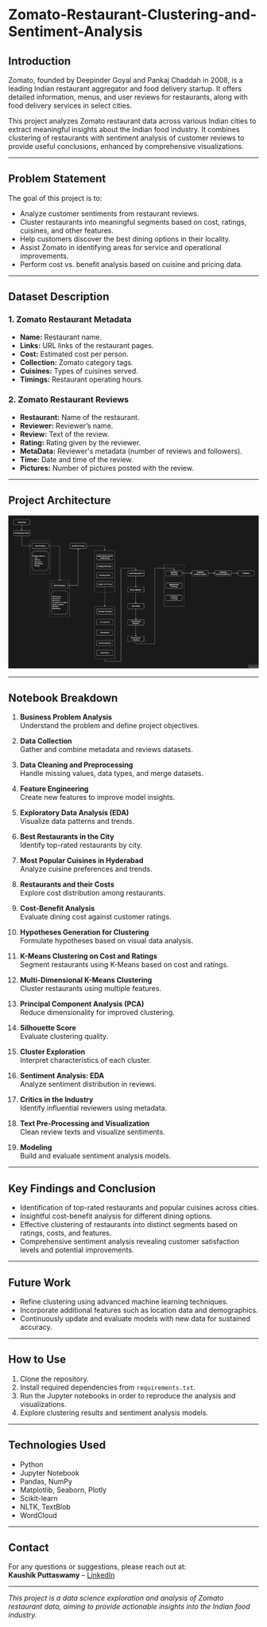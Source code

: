 # Zomato-Restaurant-Clustering-and-Sentiment-Analysis

## Introduction
Zomato, founded by Deepinder Goyal and Pankaj Chaddah in 2008, is a leading Indian restaurant aggregator and food delivery startup. It offers detailed information, menus, and user reviews for restaurants, along with food delivery services in select cities. 

This project analyzes Zomato restaurant data across various Indian cities to extract meaningful insights about the Indian food industry. It combines clustering of restaurants with sentiment analysis of customer reviews to provide useful conclusions, enhanced by comprehensive visualizations.

---

## Problem Statement
The goal of this project is to:

- Analyze customer sentiments from restaurant reviews.
- Cluster restaurants into meaningful segments based on cost, ratings, cuisines, and other features.
- Help customers discover the best dining options in their locality.
- Assist Zomato in identifying areas for service and operational improvements.
- Perform cost vs. benefit analysis based on cuisine and pricing data.

---

## Dataset Description

### 1. Zomato Restaurant Metadata
- **Name:** Restaurant name.
- **Links:** URL links of the restaurant pages.
- **Cost:** Estimated cost per person.
- **Collection:** Zomato category tags.
- **Cuisines:** Types of cuisines served.
- **Timings:** Restaurant operating hours.

### 2. Zomato Restaurant Reviews
- **Restaurant:** Name of the restaurant.
- **Reviewer:** Reviewer’s name.
- **Review:** Text of the review.
- **Rating:** Rating given by the reviewer.
- **MetaData:** Reviewer's metadata (number of reviews and followers).
- **Time:** Date and time of the review.
- **Pictures:** Number of pictures posted with the review.

---

## Project Architecture

![Project Architecture](https://github.com/Kaushik-Puttaswamy/Zomato-Restaurant-Clustering-and-Sentiment-Analysis/blob/dev/Project%20Architecture.png)

---

## Notebook Breakdown

1. **Business Problem Analysis**  
   Understand the problem and define project objectives.

2. **Data Collection**  
   Gather and combine metadata and reviews datasets.

3. **Data Cleaning and Preprocessing**  
   Handle missing values, data types, and merge datasets.

4. **Feature Engineering**  
   Create new features to improve model insights.

5. **Exploratory Data Analysis (EDA)**  
   Visualize data patterns and trends.

6. **Best Restaurants in the City**  
   Identify top-rated restaurants by city.

7. **Most Popular Cuisines in Hyderabad**  
   Analyze cuisine preferences and trends.

8. **Restaurants and their Costs**  
   Explore cost distribution among restaurants.

9. **Cost-Benefit Analysis**  
   Evaluate dining cost against customer ratings.

10. **Hypotheses Generation for Clustering**  
    Formulate hypotheses based on visual data analysis.

11. **K-Means Clustering on Cost and Ratings**  
    Segment restaurants using K-Means based on cost and ratings.

12. **Multi-Dimensional K-Means Clustering**  
    Cluster restaurants using multiple features.

13. **Principal Component Analysis (PCA)**  
    Reduce dimensionality for improved clustering.

14. **Silhouette Score**  
    Evaluate clustering quality.

15. **Cluster Exploration**  
    Interpret characteristics of each cluster.

16. **Sentiment Analysis: EDA**  
    Analyze sentiment distribution in reviews.

17. **Critics in the Industry**  
    Identify influential reviewers using metadata.

18. **Text Pre-Processing and Visualization**  
    Clean review texts and visualize sentiments.

19. **Modeling**  
    Build and evaluate sentiment analysis models.

---

## Key Findings and Conclusion

- Identification of top-rated restaurants and popular cuisines across cities.
- Insightful cost-benefit analysis for different dining options.
- Effective clustering of restaurants into distinct segments based on ratings, costs, and features.
- Comprehensive sentiment analysis revealing customer satisfaction levels and potential improvements.

---

## Future Work

- Refine clustering using advanced machine learning techniques.
- Incorporate additional features such as location data and demographics.
- Continuously update and evaluate models with new data for sustained accuracy.

---

## How to Use

1. Clone the repository.
2. Install required dependencies from `requirements.txt`.
3. Run the Jupyter notebooks in order to reproduce the analysis and visualizations.
4. Explore clustering results and sentiment analysis models.

---

## Technologies Used

- Python
- Jupyter Notebook
- Pandas, NumPy
- Matplotlib, Seaborn, Plotly
- Scikit-learn
- NLTK, TextBlob
- WordCloud

---

## Contact

For any questions or suggestions, please reach out at:  
**Kaushik Puttaswamy** – [LinkedIn](https://www.linkedin.com/in/kaushik-puttaswamy-data-analyst/)

---

*This project is a data science exploration and analysis of Zomato restaurant data, aiming to provide actionable insights into the Indian food industry.*


